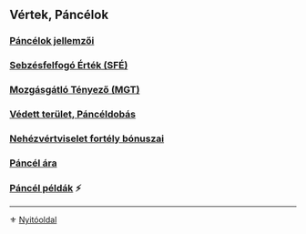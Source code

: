 ## Vértek, Páncélok

### [Páncélok jellemzői](069_01_pancelok_jellemzoi.md)

### [Sebzésfelfogó Érték (SFÉ)](069_02_SFE.md)

### [Mozgásgátló Tényező (MGT)](069_03_MGT.md)

### [Védett terület, Páncéldobás](069_04_vedett_terulet_panceldobas.md)

### [Nehézvértviselet fortély bónuszai](069_05_vertviselet_fortely_bonuszai.md)

### [Páncél ára](069_06_pancel_ara.md)

### [Páncél példák](069_07_pancel_peldak.md) ⚡

---

⚜️ [Nyitóoldal](start.md#6-harcrendszer-%EF%B8%8F)
